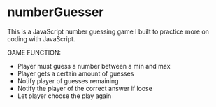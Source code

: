 # numberGuesser

This is a JavaScript number guessing game I built to practice more on coding with JavaScript.

GAME FUNCTION:
  - Player must guess a number between a min and max
  - Player gets a certain amount of guesses
  - Notify player of guesses remaining
  - Notify the player of the correct answer if loose
  - Let player choose the play again
